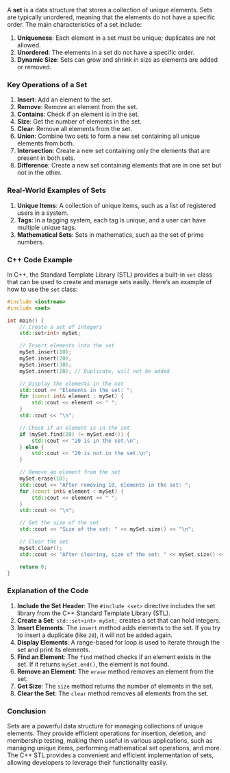 A **set** is a data structure that stores a collection of unique elements. Sets are typically unordered, meaning that the elements do not have a specific order. The main characteristics of a set include:

1. **Uniqueness**: Each element in a set must be unique; duplicates are not allowed.
2. **Unordered**: The elements in a set do not have a specific order.
3. **Dynamic Size**: Sets can grow and shrink in size as elements are added or removed.

### Key Operations of a Set

1. **Insert**: Add an element to the set.
2. **Remove**: Remove an element from the set.
3. **Contains**: Check if an element is in the set.
4. **Size**: Get the number of elements in the set.
5. **Clear**: Remove all elements from the set.
6. **Union**: Combine two sets to form a new set containing all unique elements from both.
7. **Intersection**: Create a new set containing only the elements that are present in both sets.
8. **Difference**: Create a new set containing elements that are in one set but not in the other.

### Real-World Examples of Sets

1. **Unique Items**: A collection of unique items, such as a list of registered users in a system.
2. **Tags**: In a tagging system, each tag is unique, and a user can have multiple unique tags.
3. **Mathematical Sets**: Sets in mathematics, such as the set of prime numbers.

### C++ Code Example

In C++, the Standard Template Library (STL) provides a built-in `set` class that can be used to create and manage sets easily. Here’s an example of how to use the `set` class:

```cpp
#include <iostream>
#include <set>

int main() {
    // Create a set of integers
    std::set<int> mySet;

    // Insert elements into the set
    mySet.insert(10);
    mySet.insert(20);
    mySet.insert(30);
    mySet.insert(20); // Duplicate, will not be added

    // Display the elements in the set
    std::cout << "Elements in the set: ";
    for (const int& element : mySet) {
        std::cout << element << " ";
    }
    std::cout << "\n";

    // Check if an element is in the set
    if (mySet.find(20) != mySet.end()) {
        std::cout << "20 is in the set.\n";
    } else {
        std::cout << "20 is not in the set.\n";
    }

    // Remove an element from the set
    mySet.erase(10);
    std::cout << "After removing 10, elements in the set: ";
    for (const int& element : mySet) {
        std::cout << element << " ";
    }
    std::cout << "\n";

    // Get the size of the set
    std::cout << "Size of the set: " << mySet.size() << "\n";

    // Clear the set
    mySet.clear();
    std::cout << "After clearing, size of the set: " << mySet.size() << "\n";

    return 0;
}
```

### Explanation of the Code

1. **Include the Set Header**: The `#include <set>` directive includes the set library from the C++ Standard Template Library (STL).
2. **Create a Set**: `std::set<int> mySet;` creates a set that can hold integers.
3. **Insert Elements**: The `insert` method adds elements to the set. If you try to insert a duplicate (like `20`), it will not be added again.
4. **Display Elements**: A range-based for loop is used to iterate through the set and print its elements.
5. **Find an Element**: The `find` method checks if an element exists in the set. If it returns `mySet.end()`, the element is not found.
6. **Remove an Element**: The `erase` method removes an element from the set.
7. **Get Size**: The `size` method returns the number of elements in the set.
8. **Clear the Set**: The `clear` method removes all elements from the set.

### Conclusion

Sets are a powerful data structure for managing collections of unique elements. They provide efficient operations for insertion, deletion, and membership testing, making them useful in various applications, such as managing unique items, performing mathematical set operations, and more. The C++ STL provides a convenient and efficient implementation of sets, allowing developers to leverage their functionality easily.